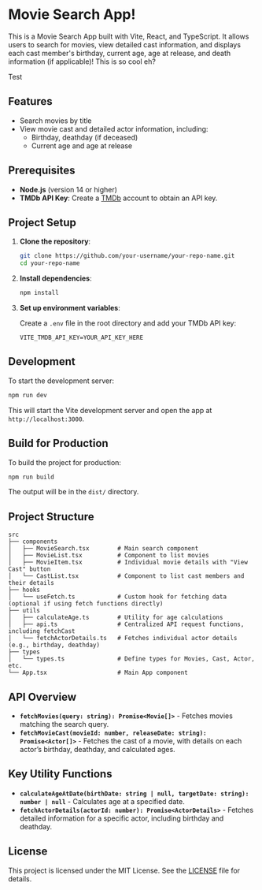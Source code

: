 # Movie Search App!

This is a Movie Search App built with Vite, React, and TypeScript. It allows users to search for movies, view detailed cast information, and displays each cast member's birthday, current age, age at release, and death information (if applicable)! This is so cool eh?

Test

## Features

- Search movies by title
- View movie cast and detailed actor information, including:
  - Birthday, deathday (if deceased)
  - Current age and age at release

## Prerequisites

- **Node.js** (version 14 or higher)
- **TMDb API Key**: Create a [TMDb](https://www.themoviedb.org/) account to obtain an API key.

## Project Setup

1. **Clone the repository**:

   ```bash
   git clone https://github.com/your-username/your-repo-name.git
   cd your-repo-name
   ```

2. **Install dependencies**:

   ```bash
   npm install
   ```

3. **Set up environment variables**:

   Create a `.env` file in the root directory and add your TMDb API key:

   ```plaintext
   VITE_TMDB_API_KEY=YOUR_API_KEY_HERE
   ```

## Development

To start the development server:

```bash
npm run dev
```

This will start the Vite development server and open the app at `http://localhost:3000`.

## Build for Production

To build the project for production:

```bash
npm run build
```

The output will be in the `dist/` directory.

## Project Structure

```plaintext
src
├── components
│   ├── MovieSearch.tsx        # Main search component
│   ├── MovieList.tsx          # Component to list movies
│   ├── MovieItem.tsx          # Individual movie details with "View Cast" button
│   └── CastList.tsx           # Component to list cast members and their details
├── hooks
│   └── useFetch.ts            # Custom hook for fetching data (optional if using fetch functions directly)
├── utils
│   ├── calculateAge.ts        # Utility for age calculations
│   ├── api.ts                 # Centralized API request functions, including fetchCast
│   └── fetchActorDetails.ts   # Fetches individual actor details (e.g., birthday, deathday)
├── types
│   └── types.ts               # Define types for Movies, Cast, Actor, etc.
└── App.tsx                    # Main App component
```

## API Overview

- **`fetchMovies(query: string): Promise<Movie[]>`** - Fetches movies matching the search query.
- **`fetchMovieCast(movieId: number, releaseDate: string): Promise<Actor[]>`** - Fetches the cast of a movie, with details on each actor’s birthday, deathday, and calculated ages.

## Key Utility Functions

- **`calculateAgeAtDate(birthDate: string | null, targetDate: string): number | null`** - Calculates age at a specified date.
- **`fetchActorDetails(actorId: number): Promise<ActorDetails>`** - Fetches detailed information for a specific actor, including birthday and deathday.

## License

This project is licensed under the MIT License. See the [LICENSE](LICENSE) file for details.
